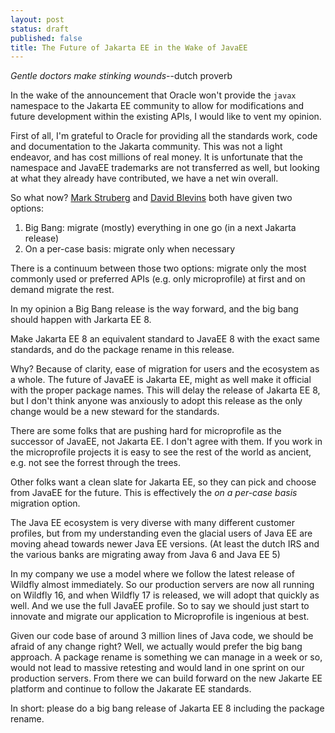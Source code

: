 ```yaml
---
layout: post
status: draft
published: false
title: The Future of Jakarta EE in the Wake of JavaEE
---
```


_Gentle doctors make stinking wounds_--dutch proverb

In the wake of the announcement that Oracle won't provide the `javax` namespace to the Jakarta EE community to allow for modifications and future development within the existing APIs, I would like to vent my opinion.

First of all, I'm grateful to Oracle for providing all the standards work, code and documentation to the Jakarta community.
This was not a light endeavor, and has cost millions of real money.
It is unfortunate that the namespace and JavaEE trademarks are not transferred as well, but looking at what they already have contributed, we have a net win overall.

So what now?
[Mark Struberg][struberg1] and [David Blevins][blevins1] both have given two options:

1. Big Bang: migrate (mostly) everything in one go (in a next Jakarta release)
2. On a per-case basis: migrate only when necessary

There is a continuum between those two options: migrate only the most commonly used or preferred APIs (e.g. only microprofile) at first and on demand migrate the rest.

In my opinion a Big Bang release is the way forward, and the big bang should happen with Jarkarta EE 8.

Make Jakarta EE 8 an equivalent standard to JavaEE 8 with the exact same standards, and do the package rename in this release.

Why? Because of clarity, ease of migration for users and the ecosystem as a whole.
The future of JavaEE is Jakarta EE, might as well make it official with the proper package names.
This will delay the release of Jakarta EE 8, but I don't think anyone was anxiously to adopt this release as the only change would be a new steward for the standards.

There are some folks that are pushing hard for microprofile as the successor of JavaEE, not Jakarta EE.
I don't agree with them.
If you work in the microprofile projects it is easy to see the rest of the world as ancient, e.g. not see the forrest through the trees.

Other folks want a clean slate for Jakarta EE, so they can pick and choose from JavaEE for the future.
This is effectively the _on a per-case basis_ migration option. 

The Java EE ecosystem is very diverse with many different customer profiles, but from my understanding even the glacial users of Java EE are moving ahead towards newer Java EE versions.
(At least the dutch IRS and the various banks are migrating away from Java 6 and Java EE 5)

In my company we use a model where we follow the latest release of Wildfly almost immediately.
So our production servers are now all running on Wildfly 16, and when Wildfly 17 is released, we will adopt that quickly as well.
And we use the full JavaEE profile.
So to say we should just start to innovate and migrate our application to Microprofile is ingenious at best.

Given our code base of around 3 million lines of Java code, we should be afraid of any change right?
Well, we actually would prefer the big bang approach.
A package rename is something we can manage in a week or so, would not lead to massive retesting and would land in one sprint on our production servers.
From there we can build forward on the new Jakarte EE platform and continue to follow the Jakarate EE standards.

In short: please do a big bang release of Jakarta EE 8 including the package rename.


[struberg1]: https://struberg.wordpress.com/2019/05/06/the-way-forward-for-jakartaee-packages/
[blevins1]: https://www.eclipse.org/lists/jakartaee-platform-dev/msg00029.html
